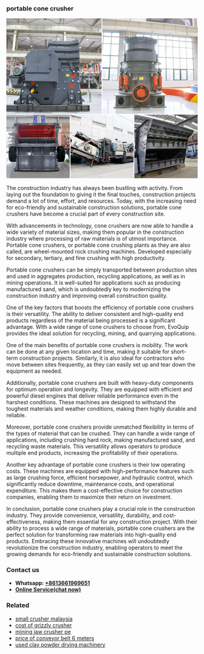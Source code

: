 <h3>portable cone crusher</h3><img src='1703042298.jpg' alt=''><p>The construction industry has always been bustling with activity. From laying out the foundation to giving it the final touches, construction projects demand a lot of time, effort, and resources. Today, with the increasing need for eco-friendly and sustainable construction solutions, portable cone crushers have become a crucial part of every construction site.</p><p>With advancements in technology, cone crushers are now able to handle a wide variety of material sizes, making them popular in the construction industry where processing of raw materials is of utmost importance. Portable cone crushers, or portable cone crushing plants as they are also called, are wheel-mounted rock crushing machines. Developed especially for secondary, tertiary, and fine crushing with high productivity.</p><p>Portable cone crushers can be simply transported between production sites and used in aggregates production, recycling applications, as well as in mining operations. It is well-suited for applications such as producing manufactured sand, which is undoubtedly key to modernizing the construction industry and improving overall construction quality.</p><p>One of the key factors that boosts the efficiency of portable cone crushers is their versatility. The ability to deliver consistent and high-quality end products regardless of the material being processed is a significant advantage. With a wide range of cone crushers to choose from, EvoQuip provides the ideal solution for recycling, mining, and quarrying applications.</p><p>One of the main benefits of portable cone crushers is mobility. The work can be done at any given location and time, making it suitable for short-term construction projects. Similarly, it is also ideal for contractors who move between sites frequently, as they can easily set up and tear down the equipment as needed.</p><p>Additionally, portable cone crushers are built with heavy-duty components for optimum operation and longevity. They are equipped with efficient and powerful diesel engines that deliver reliable performance even in the harshest conditions. These machines are designed to withstand the toughest materials and weather conditions, making them highly durable and reliable.</p><p>Moreover, portable cone crushers provide unmatched flexibility in terms of the types of material that can be crushed. They can handle a wide range of applications, including crushing hard rock, making manufactured sand, and recycling waste materials. This versatility allows operators to produce multiple end products, increasing the profitability of their operations.</p><p>Another key advantage of portable cone crushers is their low operating costs. These machines are equipped with high-performance features such as large crushing force, efficient horsepower, and hydraulic control, which significantly reduce downtime, maintenance costs, and operational expenditure. This makes them a cost-effective choice for construction companies, enabling them to maximize their return on investment.</p><p>In conclusion, portable cone crushers play a crucial role in the construction industry. They provide convenience, versatility, durability, and cost-effectiveness, making them essential for any construction project. With their ability to process a wide range of materials, portable cone crushers are the perfect solution for transforming raw materials into high-quality end products. Embracing these innovative machines will undoubtedly revolutionize the construction industry, enabling operators to meet the growing demands for eco-friendly and sustainable construction solutions.</p><h3>Contact us</h3><ul><li><strong>Whatsapp:&nbsp;<a href="https://wa.me/8613661969651">+8613661969651</a></strong></li><li><a href="https://swt.shibang-china.com/?git&amp;zhl&amp;portable cone crusher"><strong>Online Service(chat now)</strong></a></li></ul><h3>Related</h3><ul><li><a href='small crusher malaysia.md'>small crusher malaysia</a></li><li><a href='cost of grizzly crusher.md'>cost of grizzly crusher</a></li><li><a href='mining jaw crusher pe.md'>mining jaw crusher pe</a></li><li><a href='price of conveyor belt 6 meters.md'>price of conveyor belt 6 meters</a></li><li><a href='used clay powder drying machinery.md'>used clay powder drying machinery</a></li></ul>